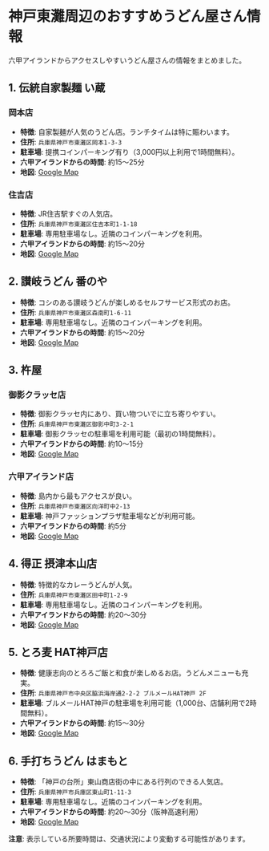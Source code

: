 # 神戸東灘周辺のおすすめうどん屋さん情報

六甲アイランドからアクセスしやすいうどん屋さんの情報をまとめました。

## 1. 伝統自家製麺 い蔵

### 岡本店
- **特徴**: 自家製麺が人気のうどん店。ランチタイムは特に賑わいます。
- **住所**: `兵庫県神戸市東灘区岡本1-3-3`
- **駐車場**: 提携コインパーキング有り（3,000円以上利用で1時間無料）。
- **六甲アイランドからの時間**: 約15〜25分
- **地図**: [Google Map](https://www.google.com/maps/search/?api=1&query=兵庫県神戸市東灘区岡本1-3-3)

### 住吉店
- **特徴**: JR住吉駅すぐの人気店。
- **住所**: `兵庫県神戸市東灘区住吉本町1-1-18`
- **駐車場**: 専用駐車場なし。近隣のコインパーキングを利用。
- **六甲アイランドからの時間**: 約15〜20分
- **地図**: [Google Map](https://www.google.com/maps/search/?api=1&query=兵庫県神戸市東灘区住吉本町1-1-18)

## 2. 讃岐うどん 番のや
- **特徴**: コシのある讃岐うどんが楽しめるセルフサービス形式のお店。
- **住所**: `兵庫県神戸市東灘区森南町1-6-11`
- **駐車場**: 専用駐車場なし。近隣のコインパーキングを利用。
- **六甲アイランドからの時間**: 約15〜20分
- **地図**: [Google Map](https://www.google.com/maps/search/?api=1&query=兵庫県神戸市東灘区森南町1-6-11)

## 3. 杵屋

### 御影クラッセ店
- **特徴**: 御影クラッセ内にあり、買い物ついでに立ち寄りやすい。
- **住所**: `兵庫県神戸市東灘区御影中町3-2-1`
- **駐車場**: 御影クラッセの駐車場を利用可能（最初の1時間無料）。
- **六甲アイランドからの時間**: 約10〜15分
- **地図**: [Google Map](https://www.google.com/maps/search/?api=1&query=兵庫県神戸市東灘区御影中町3-2-1)

### 六甲アイランド店
- **特徴**: 島内から最もアクセスが良い。
- **住所**: `兵庫県神戸市東灘区向洋町中2-13`
- **駐車場**: 神戸ファッションプラザ駐車場などが利用可能。
- **六甲アイランドからの時間**: 約5分
- **地図**: [Google Map](https://www.google.com/maps/search/?api=1&query=兵庫県神戸市東灘区向洋町中2-13)

## 4. 得正 摂津本山店
- **特徴**: 特徴的なカレーうどんが人気。
- **住所**: `兵庫県神戸市東灘区田中町1-2-9`
- **駐車場**: 専用駐車場なし。近隣のコインパーキングを利用。
- **六甲アイランドからの時間**: 約20〜30分
- **地図**: [Google Map](https://www.google.com/maps/search/?api=1&query=兵庫県神戸市東灘区田中町1-2-9)

## 5. とろ麦 HAT神戸店
- **特徴**: 健康志向のとろろご飯と和食が楽しめるお店。うどんメニューも充実。
- **住所**: `兵庫県神戸市中央区脇浜海岸通2-2-2 ブルメールHAT神戸 2F`
- **駐車場**: ブルメールHAT神戸の駐車場を利用可能（1,000台、店舗利用で2時間無料）。
- **六甲アイランドからの時間**: 約15〜30分
- **地図**: [Google Map](https://www.google.com/maps/search/?api=1&query=兵庫県神戸市中央区脇浜海岸通2-2-2)

## 6. 手打ちうどん はまもと
- **特徴**: 「神戸の台所」東山商店街の中にある行列のできる人気店。
- **住所**: `兵庫県神戸市兵庫区東山町1-11-3`
- **駐車場**: 専用駐車場なし。近隣のコインパーキングを利用。
- **六甲アイランドからの時間**: 約20〜30分（阪神高速利用）
- **地図**: [Google Map](https://www.google.com/maps/search/?api=1&query=兵庫県神戸市兵庫区東山町1-11-3)

**注意**: 表示している所要時間は、交通状況により変動する可能性があります。